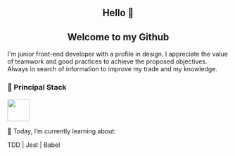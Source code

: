 <section>
<h1 align="center">Hello 👋</h1>

<h2 align="center">Welcome to my Github</h2>

<p>I'm junior front-end developer with a profile in design. I appreciate the value of teamwork and good practices to achieve the proposed objectives. Always in search of information to improve my trade and my knowledge.</p>
<h3>🚀 Principal Stack</h3>
  <img height="50px" src="https://cdn.jsdelivr.net/gh/devicons/devicon/icons/react/react-original.svg" />


</section>
<section>
<p>📖 Today, I’m currently learning about:</p>
<p>TDD | Jest | Babel</p>
</section>

